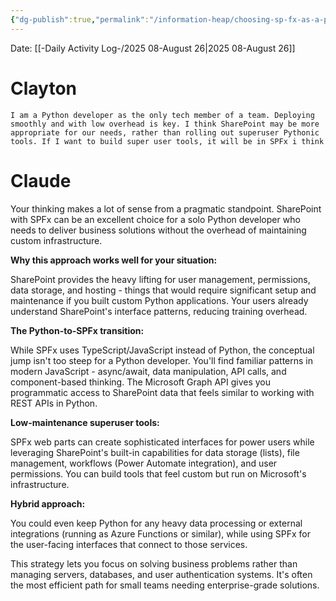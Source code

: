 ```yaml
---
{"dg-publish":true,"permalink":"/information-heap/choosing-sp-fx-as-a-python-dev/","noteIcon":"","created":"2025-08-26T15:48:47.606-05:00"}
---
```


Date: [[-Daily Activity Log-/2025 08-August 26\|2025 08-August 26]]

# Clayton

```
I am a Python developer as the only tech member of a team. Deploying smoothly and with low overhead is key. I think SharePoint may be more appropriate for our needs, rather than rolling out superuser Pythonic tools. If I want to build super user tools, it will be in SPFx i think
```
# Claude
Your thinking makes a lot of sense from a pragmatic standpoint. SharePoint with SPFx can be an excellent choice for a solo Python developer who needs to deliver business solutions without the overhead of maintaining custom infrastructure.

**Why this approach works well for your situation:**

SharePoint provides the heavy lifting for user management, permissions, data storage, and hosting - things that would require significant setup and maintenance if you built custom Python applications. Your users already understand SharePoint's interface patterns, reducing training overhead.

**The Python-to-SPFx transition:**

While SPFx uses TypeScript/JavaScript instead of Python, the conceptual jump isn't too steep for a Python developer. You'll find familiar patterns in modern JavaScript - async/await, data manipulation, API calls, and component-based thinking. The Microsoft Graph API gives you programmatic access to SharePoint data that feels similar to working with REST APIs in Python.

**Low-maintenance superuser tools:**

SPFx web parts can create sophisticated interfaces for power users while leveraging SharePoint's built-in capabilities for data storage (lists), file management, workflows (Power Automate integration), and user permissions. You can build tools that feel custom but run on Microsoft's infrastructure.

**Hybrid approach:**

You could even keep Python for any heavy data processing or external integrations (running as Azure Functions or similar), while using SPFx for the user-facing interfaces that connect to those services.

This strategy lets you focus on solving business problems rather than managing servers, databases, and user authentication systems. It's often the most efficient path for small teams needing enterprise-grade solutions.